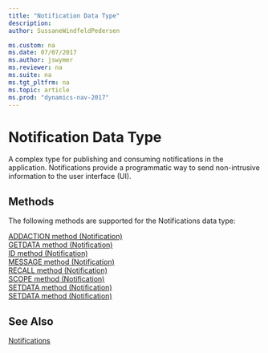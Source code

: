 ```yaml
---
title: "Notification Data Type"
description: 
author: SussaneWindfeldPedersen

ms.custom: na
ms.date: 07/07/2017
ms.author: jswymer
ms.reviewer: na
ms.suite: na
ms.tgt_pltfrm: na
ms.topic: article
ms.prod: "dynamics-nav-2017"
---
```

# Notification Data Type
A complex type for publishing and consuming notifications in the application. Notifications provide a programmatic way to send non-intrusive information to the user interface (UI).

## Methods
The following methods are supported for the Notifications data type:

[ADDACTION method (Notification)](../methods/devenv-addaction-method-notification.md)   
[GETDATA method (Notification)](../methods/devenv-getdata-method-notification.md)   
[ID method (Notification)](../methods/devenv-id-method-notification.md)   
[MESSAGE method (Notification)](../methods/devenv-message-method-notification.md)   
[RECALL method (Notification)](../methods/devenv-recall-method-notification.md)   
[SCOPE method (Notification)](../methods/devenv-scope-method-notification.md)   
[SETDATA method (Notification)](../methods/devenv-send-method-notification.md)  
[SETDATA method (Notification)](../methods/devenv-setdata-method-notification.md)  


## See Also  
 [Notifications](../devenv-notifications-developing.md)  
 
